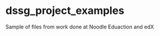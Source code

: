 dssg_project_examples
=====================

Sample of files from work done at Noodle Eduaction and edX
